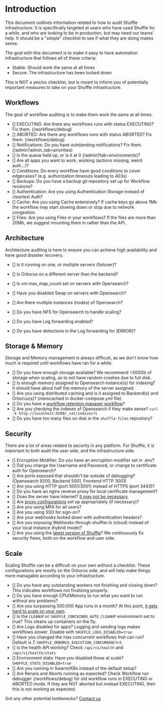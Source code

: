 # Introduction
This document outlines information related to how to audit Shuffle infrastructure. It is specifically targeted at users who have used Shuffle for a while, 
and who are looking to be in production, but may need our teams' help. It should be a "simple" checklist to see if what they are doing makes sense.

The goal with this document is to make it easy to have automation infrastructure that follows all of these criteria:
- Stable: Should work the same at all times
- Secure: The infrastructure has been locked down

This is NOT a yes/no checklist, but is meant to inform you of potentially important measures to take on your Shuffle infrastructure. 

## Workflows
The goal of workflow auditing is to make them work the same at all times.

- [] EXECUTING: Are there any workflows runs with status EXECUTING? Fix them. (/workflows/debug)
- [] ABORTED: Are there any workflows runs with status ABORTED? Fix them. (/workflows/debug)
- [] Notifications: Do you have outstanding notifications? Fix them. (/admin?admin_tab=priorities)
- [] Is the queue held up, or is it at 0 (/admin?tab=environments)?
- [] Are all apps you want to work, working (actions missing, weird auth...)?
- [] Conditions: Do every workflow have good conditions to cover edgecases? (e.g. authorization timeouts leading to 403s)
- [] Backups: Do you have a backup git repository set up for Workflow revisions?
- [] Authentication: Are you using Authentication Storage instead of cleartext Auth?
- [] Cache: Are you using Cache extensively? If cache keys go above 1Mb the workflow may start slowing down or stop due to network congestion.
- [] Files: Are you using Files in your workflows? If the files are more than 20Mb, we suggest mounting them in rather than the API.

## Architecture
Architecture auditing is here to ensure you can achieve high availability and have good disaster recovery. 

- [] Is it running on one, or multiple servers (failover)?
- [] Is Orborus on a different server than the backend?
- [] Is vm max_map_count set on servers with Opensearch?
- [] Have you disabled Swap on servers with Opensearch?
- [] Are there multiple instances (nodes) of Opensearch? 
- [] Do you have NFS for Opensearch to handle scaling?

  
- [] Do you have Log forwarding enabled?
- [] Do you have detections in the Log forwarding for [ERROR]?  

## Storage & Memory
Storage and Memory management is always difficult, as we don't know how much is required until workflows have ran for a while.

- [] Do you have enough storage available? We recommend >500Gb of storage when scaling, as to not have random crashes due to full disk.
- [] Is enough memory assigned to Opensearch instance(s) for indexing? It should have about half the memory of the server assigned. 
- [] Are you using distributed caching and is it assigned to Backend(s) and Orborus(s)? (memcached in docker-compose.yml file)
- [] Do you have a [workflow retention manager workflow](https://shuffler.io/workflows/a621b818-3fea-49f2-83e2-814edda48770?queryID=9174110e354921cc133a6d203fb587e5)?
- [] Are you checking the indexes of Opensearch if they make sense? `curl -k http://localhost:9200/_cat/indices?v`
- [] Do you have too many files on disk in the `shuffle-files` repository? 

## Security
There are a lot of areas related to security in any platform. For Shuffle, it is important to both audit the user side, and the infrastructure side.

- [] Encryption Modifier: Do you have an encryption modifier set in .env?
- [] Did you change the Username and Password, or change to certificate auth for Opensearch? 
- [] Are ports exposed that shouldn't be outside of debugging? (Opensearch 9200, Backend 5001, Frontend HTTP 3001)
- [] Are you using HTTP (port 5001/3001) instead of HTTPS (port 3443)?
- [] Do you have an nginx reverse proxy for local certificate management?
- [] Does the server have internet? [It may not be necessary](https://shuffler.io/docs/configuration#Domain%20Whitelisting).
- [] Are [proxy configurations](https://shuffler.io/docs/configuration#Internal%20vs%20External%20proxy) set up appropriately (if necessary)?
- [] Are you using MFA for all users?
- [] Are you using SSO for sign-on? 
- [] Are your webhooks locked down with authentication headers?
- [] Are you exposing Webhooks through shuffler.io (cloud) instead of your local instance (hybrid mode)?
- [] Are you using the [latest version of Shuffle](https://github.com/Shuffle/Shuffle/releases)? We continuously fix security flaws, both on the workflow and user side.

## Scale
Scaling Shuffle can be a difficult on your own without a checklist. These configurations are mostly on the Orborus side, and will help make things more managable according to your infrastructure.

- [] Do you have any outstanding workers not finishing and closing down? This indicates workflows not finalizing properly.
- [] Do you have enough CPU/Memory to run what you want to run without any problems?
- [] Are you surpassing 500.000 App runs in a month? At this point, [it gets hard to scale on your own](https://shuffler.io/pricing?tab=onprem).
- [] Is the `CLEANUP` or `SHUFFLE_CONTAINER_AUTO_CLEANUP` environment set to true? This cleans up containers on the fly.
- [] Are Logs disabled for apps? Logging and sending logs makes workflows slower. Disable with `SHUFFLE_LOGS_DISABLED=true`
- [] Have you changed the max concurrent workflows that can run? Default is 7. `SHUFFLE_ORBORUS_EXECUTION_CONCURRENCY=5`
- [] Is the health API working? Check `/api/v1/health` and `/api/v1/health/stats`
- [] Environment stats: Have you disabled these at scale? `SHUFFLE_STATS_DISABLED=true`
- [] Are you running in Swarm/K8s instead of the default setup? 
- [] Are Reruns and Aborts running as expected? Check Workflow run debugger (/workflows/debug) for old workflow runs in EXECUTING or ABORTED mode. If they are NOT aborted but instead EXECUTING, then this is not working as expected.

Got any other potential bottlenecks? [Contact us](https://shuffler.io/contact)
